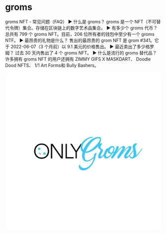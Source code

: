 # groms

groms NFT - 常见问题（FAQ）
▶ 什么是 groms？
groms 是一个 NFT（不可替代令牌）集合。存储在区块链上的数字艺术品集合。
▶ 有多少个 groms 代币？
总共有 799 个 groms NFT。目前，206 位所有者的钱包中至少有一个 groms NTF。
▶ 最昂贵的礼物是什么？
售出的最昂贵的 grom NFT 是 grom #341。它于 2022-06-07（3 个月前）以 9.1 美元的价格售出。
▶ 最近卖出了多少格罗姆？
过去 30 天内售出了 4 个 groms NFT。
▶ 什么是流行的 groms 替代品？
许多拥有 groms NFT 的用户还拥有 ZIMMY GIFS X MASKDART、 Doodle Dood NFTS、 1/1 Art Forms和 Bully Bashers。

![nft](unnamed.jpg)

